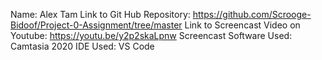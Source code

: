 Name: Alex Tam
Link to Git Hub Repository: https://github.com/Scrooge-Bidoof/Project-0-Assignment/tree/master
Link to Screencast Video on Youtube: https://youtu.be/y2p2skaLpnw
Screencast Software Used: Camtasia 2020
IDE Used: VS Code
